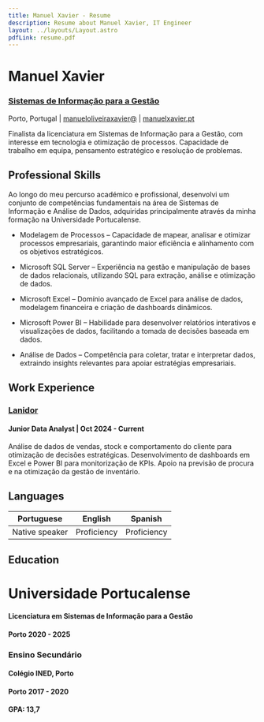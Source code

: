 ```yaml
---
title: Manuel Xavier - Resume
description: Resume about Manuel Xavier, IT Engineer
layout: ../layouts/Layout.astro
pdfLink: resume.pdf
---
```


# Manuel Xavier
   
### [Sistemas de Informação para a Gestão](https://www.upt.pt/inicio/cursos/licenciaturas-departamentos/licenciatura-em-sistemas-de-informacao-para-gestao/)


Porto, Portugal | [manueloliveiraxavier@](mailto:manueloliveiraxavier@gmail.com) | [manuelxavier.pt](http://manuelxavier.pt)

Finalista da licenciatura em Sistemas de Informação para a Gestão, com interesse em tecnologia e otimização de processos. Capacidade de trabalho em equipa, pensamento estratégico e resolução de problemas.

## Professional Skills

Ao longo do meu percurso académico e profissional, desenvolvi um conjunto de competências fundamentais na área de Sistemas de Informação e Análise de Dados, adquiridas principalmente através da minha formação na Universidade Portucalense.

   - Modelagem de Processos – Capacidade de mapear, analisar e otimizar processos empresariais, garantindo maior eficiência 
     e alinhamento com os objetivos estratégicos.

   - Microsoft SQL Server – Experiência na gestão e manipulação de bases de dados relacionais, utilizando SQL para extração, 
     análise e otimização de dados.

   - Microsoft Excel – Domínio avançado de Excel para análise de dados, modelagem financeira e criação de dashboards 
     dinâmicos.

   - Microsoft Power BI – Habilidade para desenvolver relatórios interativos e visualizações de dados, facilitando a tomada 
     de decisões baseada em dados.

   - Análise de Dados – Competência para coletar, tratar e interpretar dados, extraindo insights relevantes para apoiar 
     estratégias empresariais.

## Work Experience

### [Lanidor](https://www.lanidor.com/)

#### Junior Data Analyst | Oct 2024 - Current

Análise de dados de vendas, stock e comportamento do cliente para otimização de decisões estratégicas. Desenvolvimento de dashboards em Excel e Power BI para monitorização de KPIs. Apoio na previsão de procura e na otimização da gestão de inventário. 



## Languages

| Portuguese       | English      | Spanish
| -------------- | -----------  | ----------- |
| Native speaker | Proficiency  | Proficiency |

## Education

# Universidade Portucalense

#### Licenciatura em Sistemas de Informação para a Gestão 
#### Porto 2020 - 2025

### Ensino Secundário
#### Colégio INED, Porto
#### Porto 2017 - 2020 
#### GPA: 13,7


